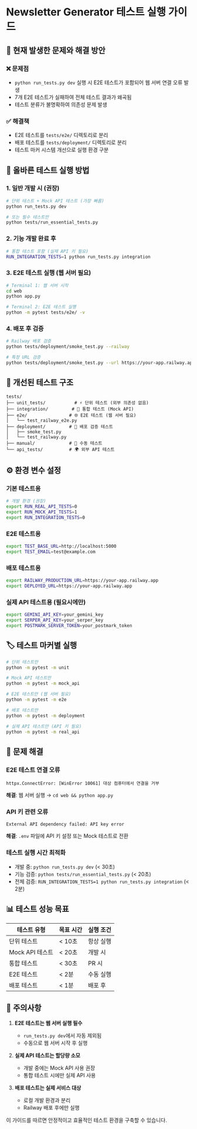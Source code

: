 # Newsletter Generator 테스트 실행 가이드

## 🎯 현재 발생한 문제와 해결 방안

### ❌ 문제점
- `python run_tests.py dev` 실행 시 E2E 테스트가 포함되어 웹 서버 연결 오류 발생
- 7개 E2E 테스트가 실패하여 전체 테스트 결과가 왜곡됨
- 테스트 분류가 불명확하여 의존성 문제 발생

### ✅ 해결책
- E2E 테스트를 `tests/e2e/` 디렉토리로 분리
- 배포 테스트를 `tests/deployment/` 디렉토리로 분리
- 테스트 마커 시스템 개선으로 실행 환경 구분

## 🚀 올바른 테스트 실행 방법

### 1. 일반 개발 시 (권장)
```bash
# 단위 테스트 + Mock API 테스트 (가장 빠름)
python run_tests.py dev

# 또는 필수 테스트만
python tests/run_essential_tests.py
```

### 2. 기능 개발 완료 후
```bash
# 통합 테스트 포함 (실제 API 키 필요)
RUN_INTEGRATION_TESTS=1 python run_tests.py integration
```

### 3. E2E 테스트 실행 (웹 서버 필요)
```bash
# Terminal 1: 웹 서버 시작
cd web
python app.py

# Terminal 2: E2E 테스트 실행
python -m pytest tests/e2e/ -v
```

### 4. 배포 후 검증
```bash
# Railway 배포 검증
python tests/deployment/smoke_test.py --railway

# 특정 URL 검증
python tests/deployment/smoke_test.py --url https://your-app.railway.app
```

## 📂 개선된 테스트 구조

```
tests/
├── unit_tests/           # ⚡ 단위 테스트 (외부 의존성 없음)
├── integration/         # 🔗 통합 테스트 (Mock API)
├── e2e/                # 🌐 E2E 테스트 (웹 서버 필요)
│   └── test_railway_e2e.py
├── deployment/         # 🚀 배포 검증 테스트
│   ├── smoke_test.py
│   └── test_railway.py
├── manual/             # 👤 수동 테스트
└── api_tests/          # 🌍 외부 API 테스트
```

## ⚙️ 환경 변수 설정

### 기본 테스트용
```bash
# 개발 환경 (권장)
export RUN_REAL_API_TESTS=0
export RUN_MOCK_API_TESTS=1
export RUN_INTEGRATION_TESTS=0
```

### E2E 테스트용
```bash
export TEST_BASE_URL=http://localhost:5000
export TEST_EMAIL=test@example.com
```

### 배포 테스트용
```bash
export RAILWAY_PRODUCTION_URL=https://your-app.railway.app
export DEPLOYED_URL=https://your-app.railway.app
```

### 실제 API 테스트용 (필요시에만)
```bash
export GEMINI_API_KEY=your_gemini_key
export SERPER_API_KEY=your_serper_key
export POSTMARK_SERVER_TOKEN=your_postmark_token
```

## 🏷️ 테스트 마커별 실행

```bash
# 단위 테스트만
python -m pytest -m unit

# Mock API 테스트만
python -m pytest -m mock_api

# E2E 테스트만 (웹 서버 필요)
python -m pytest -m e2e

# 배포 테스트만
python -m pytest -m deployment

# 실제 API 테스트만 (API 키 필요)
python -m pytest -m real_api
```

## 🔧 문제 해결

### E2E 테스트 연결 오류
```
httpx.ConnectError: [WinError 10061] 대상 컴퓨터에서 연결을 거부
```
**해결**: 웹 서버 실행 → `cd web && python app.py`

### API 키 관련 오류
```
External API dependency failed: API key error
```
**해결**: `.env` 파일에 API 키 설정 또는 Mock 테스트로 전환

### 테스트 실행 시간 최적화
- 개발 중: `python run_tests.py dev` (< 30초)
- 기능 검증: `python tests/run_essential_tests.py` (< 20초)
- 전체 검증: `RUN_INTEGRATION_TESTS=1 python run_tests.py integration` (< 2분)

## 📊 테스트 성능 목표

| 테스트 유형 | 목표 시간 | 실행 조건 |
|------------|-----------|-----------|
| 단위 테스트 | < 10초 | 항상 실행 |
| Mock API 테스트 | < 20초 | 개발 시 |
| 통합 테스트 | < 30초 | PR 시 |
| E2E 테스트 | < 2분 | 수동 실행 |
| 배포 테스트 | < 1분 | 배포 후 |

## 🚨 주의사항

1. **E2E 테스트는 웹 서버 실행 필수**
   - `run_tests.py dev`에서 자동 제외됨
   - 수동으로 웹 서버 시작 후 실행

2. **실제 API 테스트는 할당량 소모**
   - 개발 중에는 Mock API 사용 권장
   - 통합 테스트 시에만 실제 API 사용

3. **배포 테스트는 실제 서비스 대상**
   - 로컬 개발 환경과 분리
   - Railway 배포 후에만 실행

이 가이드를 따르면 안정적이고 효율적인 테스트 환경을 구축할 수 있습니다. 